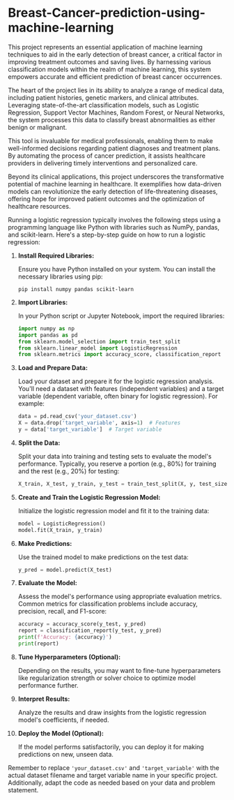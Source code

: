 # Breast-Cancer-prediction-using-machine-learning

This project represents an essential application of machine learning techniques to aid in the early detection of breast cancer, a critical factor in improving treatment outcomes and saving lives. By harnessing various classification models within the realm of machine learning, this system empowers accurate and efficient prediction of breast cancer occurrences.

The heart of the project lies in its ability to analyze a range of medical data, including patient histories, genetic markers, and clinical attributes. Leveraging state-of-the-art classification models, such as Logistic Regression, Support Vector Machines, Random Forest, or Neural Networks, the system processes this data to classify breast abnormalities as either benign or malignant.

This tool is invaluable for medical professionals, enabling them to make well-informed decisions regarding patient diagnoses and treatment plans. By automating the process of cancer prediction, it assists healthcare providers in delivering timely interventions and personalized care.

Beyond its clinical applications, this project underscores the transformative potential of machine learning in healthcare. It exemplifies how data-driven models can revolutionize the early detection of life-threatening diseases, offering hope for improved patient outcomes and the optimization of healthcare resources.

Running a logistic regression typically involves the following steps using a programming language like Python with libraries such as NumPy, pandas, and scikit-learn. Here's a step-by-step guide on how to run a logistic regression:

1. **Install Required Libraries:**

   Ensure you have Python installed on your system. You can install the necessary libraries using pip:

   ```
   pip install numpy pandas scikit-learn
   ```

2. **Import Libraries:**

   In your Python script or Jupyter Notebook, import the required libraries:

   ```python
   import numpy as np
   import pandas as pd
   from sklearn.model_selection import train_test_split
   from sklearn.linear_model import LogisticRegression
   from sklearn.metrics import accuracy_score, classification_report
   ```

3. **Load and Prepare Data:**

   Load your dataset and prepare it for the logistic regression analysis. You'll need a dataset with features (independent variables) and a target variable (dependent variable, often binary for logistic regression). For example:

   ```python
   data = pd.read_csv('your_dataset.csv')
   X = data.drop('target_variable', axis=1)  # Features
   y = data['target_variable']  # Target variable
   ```

4. **Split the Data:**

   Split your data into training and testing sets to evaluate the model's performance. Typically, you reserve a portion (e.g., 80%) for training and the rest (e.g., 20%) for testing:

   ```python
   X_train, X_test, y_train, y_test = train_test_split(X, y, test_size=0.2, random_state=42)
   ```

5. **Create and Train the Logistic Regression Model:**

   Initialize the logistic regression model and fit it to the training data:

   ```python
   model = LogisticRegression()
   model.fit(X_train, y_train)
   ```

6. **Make Predictions:**

   Use the trained model to make predictions on the test data:

   ```python
   y_pred = model.predict(X_test)
   ```

7. **Evaluate the Model:**

   Assess the model's performance using appropriate evaluation metrics. Common metrics for classification problems include accuracy, precision, recall, and F1-score:

   ```python
   accuracy = accuracy_score(y_test, y_pred)
   report = classification_report(y_test, y_pred)
   print(f'Accuracy: {accuracy}')
   print(report)
   ```

8. **Tune Hyperparameters (Optional):**

   Depending on the results, you may want to fine-tune hyperparameters like regularization strength or solver choice to optimize model performance further.

9. **Interpret Results:**

   Analyze the results and draw insights from the logistic regression model's coefficients, if needed.

10. **Deploy the Model (Optional):**

    If the model performs satisfactorily, you can deploy it for making predictions on new, unseen data.

Remember to replace `'your_dataset.csv'` and `'target_variable'` with the actual dataset filename and target variable name in your specific project. Additionally, adapt the code as needed based on your data and problem statement.

